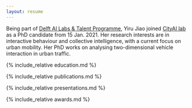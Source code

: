 ```yaml
---
layout: resume
---
```


Being part of [Delft AI Labs & Talent Programme](https://www.tudelft.nl/ai/tu-delft-ai-labs), Yiru Jiao joined [CityAI lab](https://www.tudelft.nl/en/ai/cityai-lab) as a PhD candidate from 15 Jan. 2021. Her research interests are in interactive behaviour and collective intelligence, with a current focus on urban mobility. Her PhD works on analysing two-dimensional vehicle interaction in urban traffic.

{% include_relative education.md %}

{% include_relative publications.md %}

{% include_relative presentations.md %}

{% include_relative awards.md %}
